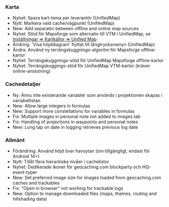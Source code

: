### Karta
- Nyhet: Spara kart-tema per leverantör (UnifiedMap)
- Nytt: Markera vald cache/vägpunkt (UnifiedMap)
- New: Add separator between offline and online map sources
- Nyhet: Stöd för Mapsforge som alternativ till VTM i UnifiedMap, se [Inställningar => Kartkällor => Unified Map](cgeo-setting://useMapsforgeInUnifiedMap)
- Ändring: 'Visa höjddiagram' flyttat till långtrycksmenyn (UnifiedMap)
- Ändra: Använd ny terrängskuggnings-algoritm för Mapsforge offline-kartor
- Nyhet: Terrängskuggnings-stöd för UnifiedMap Mapsforge offline-kartor
- Nyhet: Terrängskuggings-stöd för UnifiedMap VTM-kartor (kräver online-anslutning)

### Cachedetaljer
- Ny: Ännu inte existerande variabler som används i projektionen skapas i variabellistan
- New: Allow large integers in formulas
- New: Support more constellations for variables in formulas
- Fix: Multiple images in personal note not added to images tab
- Fix: Handling of projections in waypoints and personal notes
- New: Long tap on date in logging retrieves previous log date

### Allmänt
- Förändring: Använd höjd över havsytan (om tillgängligt, endast för Android 14+)
- Nytt: Tillåt flera hierarkiska nivåer i cachelistor
- Nyhet: Dedikerade ikoner för geocaching.com blockparty och HQ-event-typer
- New: Set preferred image size for images loaded from geocaching.com caches and trackables
- Fix: "Open in browser" not working for trackable logs
- New: Option to manage downloaded files (maps, themes, routing and hillshading data)
